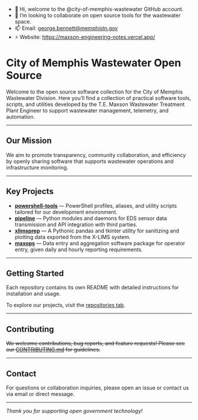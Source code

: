 - 👋 Hi, welcome to the @city-of-memphis-wastewater GitHub account.
- 💞️ I’m looking to collaborate on open source tools for the wastewater space.
- 📫 Email: george.bennett@memphistn.gov
- ⚡ Website: https://maxson-engineering-notes.vercel.app/

<!---
City-of-Memphis-Wastewater/City-of-Memphis-Wastewater is a ✨ special ✨ repository because its `README.md` (this file) appears on your GitHub profile.
You can click the Preview link to take a look at your changes.
--->

# City of Memphis Wastewater Open Source

Welcome to the open source software collection for the City of Memphis Wastewater Division. Here you’ll find a collection of practical software tools, scripts, and utilities developed by the T.E. Maxson Wastewater Treatment Plant Engineer to support wastewater management, telemetry, and automation.

---

## Our Mission

We aim to promote transparency, community collaboration, and efficiency by openly sharing software that supports wastewater operations and infrastructure monitoring.

---

## Key Projects

- [**powershell-tools**](https://github.com/City-of-Memphis-Wastewater/powershell-tools) — PowerShell profiles, aliases, and utility scripts tailored for our development environment.
- [**pipeline**](https://github.com/City-of-Memphis-Wastewater/pipeline) — Python modules and daemons for EDS sensor data transmission and API integration with third parties.
- [**xlimsprep**](https://github.com/City-of-Memphis-Wastewater/xlimsprep) — A Pythonic pandas and tkinter utility for sanitizing and plotting data exported from the X-LIMS system.
- [**maxops**](https://github.com/City-of-Memphis-Wastewater/maxops) — Data entry and aggregation software package for operator entry, given daily and hourly reporting requirements. 

---

## Getting Started

Each repository contains its own README with detailed instructions for installation and usage.

To explore our projects, visit the [repositories tab](https://github.com/City-of-Memphis-Wastewater?tab=repositories).

---

## Contributing

~~We welcome contributions, bug reports, and feature requests! Please see our [CONTRIBUTING.md](CONTRIBUTING.md) for guidelines.~~

---

## Contact

For questions or collaboration inquiries, please open an issue or contact us via email or direct message.

---

*Thank you for supporting open government technology!*
